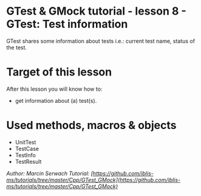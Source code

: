 # GTest & GMock tutorial - lesson 8 - GTest: Test information
GTest shares some information about tests i.e.: current test name, status of the test. 

# Target of this lesson
After this lesson you will know how to:
- get information about (a) test(s).

# Used methods, macros & objects
- UnitTest
- TestCase
- TestInfo
- TestResult


*Author: Marcin Serwach*
*Tutorial: [https://github.com/iblis-ms/tutorials/tree/master/Cpp/GTest_GMock](https://github.com/iblis-ms/tutorials/tree/master/Cpp/GTest_GMock)*
